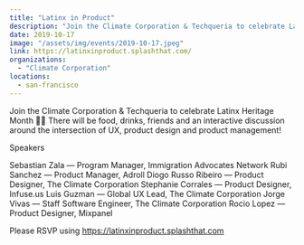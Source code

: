 ```yaml
---
title: "Latinx in Product"
description: "Join the Climate Corporation & Techqueria to celebrate Latinx Heritage Month "
date: 2019-10-17
image: "/assets/img/events/2019-10-17.jpeg"
link: https://latinxinproduct.splashthat.com/
organizations:
  - "Climate Corporation"
locations:
  - san-francisco
---
```


Join the Climate Corporation & Techqueria to celebrate Latinx Heritage Month 💃🏽
There will be food, drinks, friends and an interactive discussion around the intersection of UX, product design and product management!

Speakers

Sebastian Zala — Program Manager, Immigration Advocates Network
Rubi Sanchez — Product Manager, Adroll
Diogo Russo Ribeiro — Product Designer, The Climate Corporation
Stephanie Corrales — Product Designer, Infuse.us
Luis Guzman — Global UX Lead, The Climate Corporation
Jorge Vivas — Staff Software Engineer, The Climate Corporation
Rocio Lopez — Product Designer, Mixpanel

Please RSVP using https://latinxinproduct.splashthat.com
